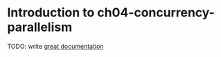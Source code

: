 # Introduction to ch04-concurrency-parallelism

TODO: write [great documentation](http://jacobian.org/writing/what-to-write/)
